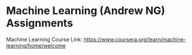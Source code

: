 # Machine Learning (Andrew NG) Assignments
Machine Learning Course Link: 
https://www.coursera.org/learn/machine-learning/home/welcome
